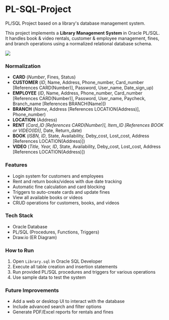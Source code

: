 # PL-SQL-Project
PL/SQL Project based on a library's database management system.

This project implements a **Library Management System** in Oracle PL/SQL.  
It handles book & video rentals, customer & employee management, fines, and branch operations using a normalized relational database schema.

<img src="https://i.imgur.com/c0NVbry.png">

<h3>Normalization</h3>
<ul>
	<li><b>CARD</b> (<i>Number</i>, Fines, Status)</li>
	<li><b>CUSTOMER</b> (<i>ID</i>, Name, Address, Phone_number, Card_number [References CARD(Number)], Password, User_name, Date_sign_up)</li>
	<li><b>EMPLOYEE</b> (<i>ID</i>, Name, Address, Phone_number, Card_number [References CARD(Number)], Password, User_name, Paycheck, Branch_name [References BRANCH(Name)])</li>
	<li><b>BRANCH</b> (<i>Name</i>, Address [References LOCATION(Address)], Phone_number)</li>
	<li><b>LOCATION</b> (Address)</li>
	<li><b>RENT</b> (<i>Card_ID [References CARD(Number)], Item_ID [References BOOK or VIDEO(ID)]</i>, Date, Return_date)</li>
	<li><b>BOOK</b> (<i>ISBN, ID</i>, State, Availability, Deby_cost, Lost_cost, Address [References LOCATION(Address)])</li>
	<li><b>VIDEO</b> (<i>Title, Year, ID</i>, State, Availability, Deby_cost, Lost_cost, Address [References LOCATION(Address)])</li>
</ul>

<h3>Features</h3>
<ul>
	<li>Login system for customers and employees</li>
	<li>Rent and return books/videos with due date tracking</li>
	<li>Automatic fine calculation and card blocking</li>
	<li>Triggers to auto-create cards and update fines</li>
	<li>View all available books or videos</li>
	<li>CRUD operations for customers, books, and videos</li>
</ul>

<h3>Tech Stack</h3>
<ul>
	<li>Oracle Database</li>
	<li>PL/SQL (Procedures, Functions, Triggers)</li>
	<li>Draw.io (ER Diagram)</li>
</ul>

<h3>How to Run</h3>
<ol>
	<li>Open <code>Library.sql</code> in Oracle SQL Developer</li>
	<li>Execute all table creation and insertion statements</li>
	<li>Run provided PL/SQL procedures and triggers for various operations</li>
	<li>Use sample data to test the system</li>
</ol>

<h3>Future Improvements</h3>
<ul>
	<li>Add a web or desktop UI to interact with the database</li>
	<li>Include advanced search and filter options</li>
	<li>Generate PDF/Excel reports for rentals and fines</li>
</ul>

